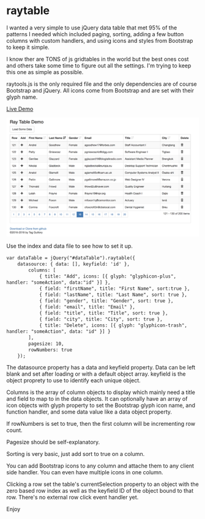 # raytable
I wanted a very simple to use jQuery data table that met 95% of the patterns I needed which included paging, sorting, 
adding a few button columns with custom handlers, and using icons and styles from Bootstrap to keep it simple.

I know ther are TONS of js gridtables in the world but the best ones cost and others take some time to figure out all the settings.
I'm trying to keep this one as simple as possible.

raytools.js is the only required file and the only dependencies are of course Bootstrap and jQuery. All icons come from Bootstrap and are set with their glyph name.

[Live Demo](http://www.raydreams.com/raytable/)

![Raytools data grid](/Screenshots/screen.png)

Use the index and data file to see how to set it up.

```
var dataTable = jQuery("#dataTable").raytable({
	datasource: { data: [], keyfield: 'id' },
		columns: [
			{ title: "Add", icons: [{ glyph: "glyphicon-plus", handler: "someAction", data:"id" }] },
			{ field: "firstName", title: "First Name", sort:true },
			{ field: "lastName", title: "Last Name", sort: true },
			{ field: "gender", title: "Gender", sort: true },
			{ field: "email", title: "Email" },
			{ field: "title", title: "Title", sort: true },
			{ field: "city", title: "City", sort: true },
			{ title: "Delete", icons: [{ glyph: "glyphicon-trash", handler: "someAction", data: "id" }] }
		],
		pagesize: 10,
		rowNumbers: true
	});
```

The datasource property has a data and keyfield property. Data can be left blank and set after loading or with a default object array. keyfield is the object proprety to use to identify each unique object.

Columns is the array of column objects to display which mainly need a title and field to map to in the data objects. It can optionally have an array of icon objects with glyph property to set the Bootstrap glyph icon name, and function handler, and some data value like a data object property.

If rowNumbers is set to true, then the first column will be incrementing row count.

Pagesize should be self-explanatory.

Sorting is very basic, just add sort to true on a column.

You can add Bootstrap icons to any column and attache them to any client side handler. You can even have multiple icons in one column.

Clicking a row set the table's currentSelection property to an object with the zero based row index as well as the keyfield ID of the object bound to that row. There's no external row click event handler yet.

Enjoy
